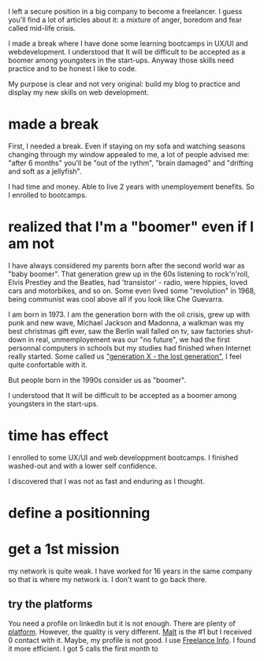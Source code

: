 <!-- title: my journey to become a freelancer -->
<!-- author: Le singe vert -->
I left a secure position in a big company to become a freelancer. I guess you'll find a lot of articles about it: a mixture of anger, boredom and fear called mid-life crisis.

I made a break where I have done some learning bootcamps in UX/UI and webdevelopment. I understood that It will be difficult to be accepted as a boomer among youngsters in the start-ups. Anyway those skills need practice and to be honest I like to code.

My purpose is clear and not very original: build my blog to practice and display my new skills on web development.

# made a break
First, I needed a break. Even if staying on my sofa and watching seasons changing through my window appealed to me, a lot of people advised me: "after 6 months" you'll be "out of the rythm", "brain damaged" and "drifting and soft as a jellyfish".

I had time and money. Able to live 2 years with unemployement benefits. So I enrolled to bootcamps.

# realized that I'm a "boomer" even if I am not
I have always considered my parents born after the second world war as "baby boomer". That generation grew up in the 60s listening to rock'n'roll, Elvis Prestley and the Beatles, had 'transistor' - radio, were hippies, loved cars and motorbikes, and so on. Some even lived some "revolution" in 1968, being communist was cool above all if you look like Che Guevarra. 

I am born in 1973. I am the generation born with the oil crisis, grew up with punk and new wave, Michael Jackson and Madonna, a walkman was my best christmas gift ever, saw the Berlin wall falled on tv, saw factories shut-down in real, unmemployement was our "no future", we had the first personnal computers in schools but my studies had finished when Internet really started. Some called us ["generation X - the lost generation"](https://en.wikipedia.org/wiki/Generation_X), I feel quite confortable with it.

But people born in the 1990s consider us as "boomer".

I understood that It will be difficult to be accepted as a boomer among youngsters in the start-ups.

# time has effect
I enrolled to some UX/UI and web developpment bootcamps. I finished washed-out and with a lower self confidence. 

I discovered that I was not as fast and enduring as I thought.


# define a positionning


# get a 1st mission
my network is quite weak. I have worked for 16 years in the same company so that is where my network is. I don't want to go back there.

## try the platforms
You need a profile on linkedIn but it is not enough. There are plenty of [platform](https://independant.io/plateforme-freelance/). However, the quality is very different.
[Malt](https://www.malt.fr/) is the #1 but I received 0 contact with it. Maybe, my profile is not good.
I use [Freelance Info](https://www.freelance-info.fr/). I found it more efficient. I got 5 calls the first month to 